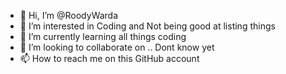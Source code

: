 - 👋 Hi, I’m @RoodyWarda
- 👀 I’m interested in Coding and Not being good at listing things
- 🌱 I’m currently learning all things coding
- 💞️ I’m looking to collaborate on .. Dont know yet
- 📫 How to reach me on this GitHub account

<!---
RoodyWarda/RoodyWarda is a ✨ special ✨ repository because its `README.md` (this file) appears on your GitHub profile.
You can click the Preview link to take a look at your changes.
--->
